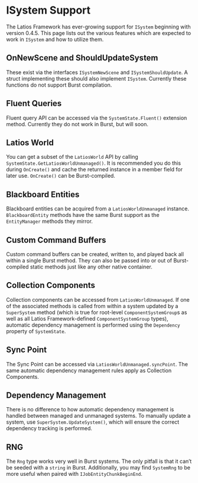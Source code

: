 # ISystem Support

The Latios Framework has ever-growing support for `ISystem` beginning with
version 0.4.5. This page lists out the various features which are expected to
work in `ISystem` and how to utilize them.

## OnNewScene and ShouldUpdateSystem

These exist via the interfaces `ISystemNewScene` and `ISystemShouldUpdate`. A
struct implementing these should also implement `ISystem`. Currently these
functions do not support Burst compilation.

## Fluent Queries

Fluent query API can be accessed via the `SystemState.Fluent()` extension
method. Currently they do not work in Burst, but will soon.

## Latios World

You can get a subset of the `LatiosWorld` API by calling
`SystemState.GetLatiosWorldUnmanaged()`. It is recommended you do this during
`OnCreate()` and cache the returned instance in a member field for later use.
`OnCreate()` can be Burst-compiled.

## Blackboard Entities

Blackboard entities can be acquired from a `LatiosWorldUnmanaged` instance.
`BlackboardEntity` methods have the same Burst support as the `EntityManager`
methods they mirror.

## Custom Command Buffers

Custom command buffers can be created, written to, and played back all within a
single Burst method. They can also be passed into or out of Burst-compiled
static methods just like any other native container.

## Collection Components

Collection components can be accessed from `LatiosWorldUnmanaged`. If one of the
associated methods is called from within a system updated by a `SuperSystem`
method (which is true for root-level `ComponentSystemGroup`s as well as all
Latios Framework-defined `ComponentSystemGroup` types), automatic dependency
management is performed using the `Dependency` property of `SystemState`.

## Sync Point

The Sync Point can be accessed via `LatiosWorldUnmanaged.syncPoint`. The same
automatic dependency management rules apply as Collection Components.

## Dependency Management

There is no difference to how automatic dependency management is handled between
managed and unmanaged systems. To manually update a system, use
`SuperSystem.UpdateSystem()`, which will ensure the correct dependency tracking
is performed.

## RNG

The `Rng` type works very well in Burst systems. The only pitfall is that it
can’t be seeded with a `string` in Burst. Additionally, you may find `SystemRng`
to be more useful when paired with `IJobEntityChunkBeginEnd`.
